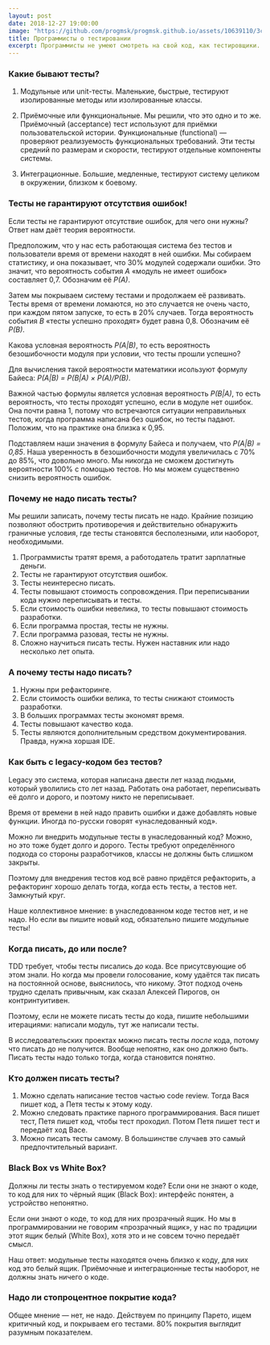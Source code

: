 ```yaml
---
layout: post
date: 2018-12-27 19:00:00
image: "https://github.com/progmsk/progmsk.github.io/assets/10639110/3c8542ae-8bd5-4471-bb3f-148a4b47ee9e"
title: Программисты о тестировании
excerpt: Программисты не умеют смотреть на свой код, как тестировщики. Мы собираем его из былинок и клейстера, а тестировщики подступают к нему с топором и клещами.
---
```


### Какие бывают тесты?

1. Модульные или unit-тесты. Маленькие, быстрые, тестируют изолированные методы или изолированные классы.

1. Приёмочные или функциональные. Мы решили, что это одно и то же.
   Приёмочный (acceptance) тест используют для приёмки пользовательской истории.
   Функциональные (functional)&nbsp;&mdash; проверяют реализуемость функциональных требований.
   Эти тесты средний по размерам и скорости, тестируют отдельные компоненты системы.

1. Интеграционные. Большие, медленные, тестируют систему целиком в окружении,
   близком к боевому.

### Тесты не гарантируют отсутствия ошибок!

Если тесты не гарантируют отсутствие ошибок, для чего они нужны? Ответ нам даёт теория вероятности.

Предположим, что у нас есть работающая система без тестов и пользователи время от времени находят в ней ошибки.
Мы собираем статистику, и она показывает, что 30% модулей содержали ошибки. Это значит, что вероятность события *A*
&laquo;модуль не имеет ошибок&raquo; составляет 0,7. Обозначим её *P(A)*.

Затем мы покрываем систему тестами и продолжаем её развивать. Тесты время от времени ломаются, но это случается
не очень часто, при каждом пятом запуске, то есть в 20% случаев. Тогда вероятность события *B* &laquo;тесты успешно проходят&raquo; будет
равна 0,8. Обозначим её *P(B)*.

Какова условная вероятность *P(A\|B)*, то есть вероятность безошибочности модуля при условии, что тесты прошли успешно?

Для вычисления такой вероятности математики исользуют формулу Байеса: *P(A\|B) = P(B\|A) × P(A)/P(B)*.

Важной частью формулы является условная вероятность *P(B|A)*, то есть вероятность, что тесты проходят успешно,
если в модуле нет ошибок. Она почти равна 1, потому что встречаются ситуации неправильных тестов, когда программа
написана без ошибок, но тесты падают. Положим, что на практике она близка к 0,95.

Подставляем наши значения в формулу Байеса и получаем, что *P(A|B) = 0,85*. Наша уверенность в безошибочности модуля
увеличилась с 70% до 85%, что довольно много. Мы никогда не сможем достигнуть вероятности 100% с помощью тестов.
Но мы можем существенно снизить вероятность ошибок.

### Почему не надо писать тесты?

Мы решили записать, почему тесты писать не надо. Крайние позицию позволяют обострить противоречия и действительно обнаружить
граничные условия, где тесты становятся бесполезными, или наоборот, необходимыми.

1. Программисты тратят время, а работодатель тратит зарплатные деньги.
1. Тесты не гарантируют отсутствия ошибок.
1. Тесты неинтересно писать.
1. Тесты повышают стоимость сопровождения. При переписывании кода нужно переписывать и тесты.
1. Если стоимость ошибки невелика, то тесты повышают стоимость разработки.
1. Если программа простая, тесты не нужны.
1. Если программа разовая, тесты не нужны.
1. Сложно научиться писать тесты. Нужен наставник или надо несколько лет опыта.

### А почему тесты надо писать?

1. Нужны при рефакторинге.
1. Если стоимость ошибки велика, то тесты снижают стоимость разработки.
1. В больших программах тесты экономят время.
1. Тесты повышают качество кода.
1. Тесты являются дополнительным средством документирования. Правда, нужна хоршая IDE.

### Как быть с legacy-кодом без тестов?

Legacy это система, которая написана двести лет назад людьми, который уволились сто лет назад.
Работать она работает, переписывать её долго и дорого, и поэтому никто не переписывает.

Время от времени в ней надо править ошибки и даже добавлять новые функции. Иногда по-русски
говорят &laquo;унаследованный код&raquo;.

Можно ли внедрить модульные тесты в унаследованный код? Можно, но это тоже будет долго и дорого.
Тесты требуют определённого подхода со стороны разработчиков, классы не должны быть слишком закрыты.

Поэтому для внедрения тестов код всё равно придётся рефакторить, а рефакторинг
хорошо делать тогда, когда есть тесты, а тестов нет. Замкнутый круг.

Наше коллективное мнение: в унаследованном коде тестов нет, и не надо. Но если вы пишите
новый код, обязательно пишите модульные тесты!

### Когда писать, до или после?

TDD требует, чтобы тесты писались *до* кода. Все присутсвующие об этом знали. Но когда мы провели голосование,
кому удаётся так писать на постоянной основе, выяснилось, что никому. Этот подход очень трудно сделать
привычным, как сказал Алексей Пирогов, он контринтуитивен.

Поэтому, если не можете писать тесты до кода, пишите небольшими итерациями: написали модуль, тут же написали
тесты.

В исследовательских проектах можно писать тесты *после* кода, потому что писать до не получится. Вообще непоятно,
как оно должно быть. Писать тесты надо только тогда, когда становится понятно.

### Кто должен писать тесты?

1. Можно сделать написание тестов частью code review. Тогда Вася пишет код, а Петя тесты к этому коду.
1. Можно следовать практике парного программирования. Вася пишет тест, Петя пишет код, чтобы тест проходил. Потом Петя пишет тест и передаёт ход Васе.
1. Можно писать тесты самому. В большинстве случаев это самый предпочтительный вариант.

### Black Box vs White Box?

Должны ли тесты знать о тестируемом коде? Если они не знают о коде, то код для них то чёрный ящик (Black Box):
интерфейс понятен, а устройство непонятно.

Если они знают о коде, то код для них прозрачный ящик. Но мы в программировании не говорим &laquo;прозрачный ящик&raquo;,
у нас по традиции этот ящик белый (White Box), хотя это и не совсем точно передаёт смысл.

Наш ответ: модульные тесты находятся очень близко к коду, для них код это белый ящик. Приёмочные и интеграционные тесты наоборот,
не должны знать ничего о коде.

### Надо ли стопроцентное покрытие кода?

Общее мнение&nbsp;&mdash; нет, не надо. Действуем по принципу Парето, ищем критичный код, и покрываем его тестами. 80% покрытия выглядит разумным показателем.
